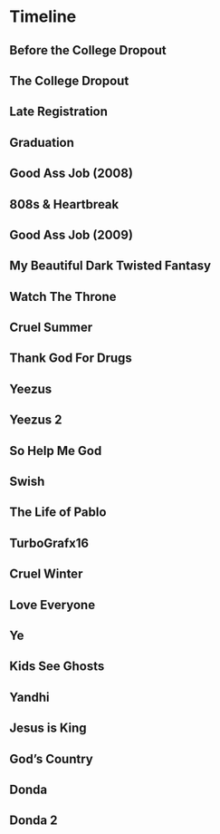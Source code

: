 # Timeline

## Before the College Dropout

## The College Dropout

## Late Registration

## Graduation

## Good Ass Job (2008)

## 808s & Heartbreak

## Good Ass Job (2009)

## My Beautiful Dark Twisted Fantasy

## Watch The Throne

## Cruel Summer

## Thank God For Drugs

## Yeezus

## Yeezus 2

## So Help Me God

## Swish

## The Life of Pablo

## TurboGrafx16

## Cruel Winter

## Love Everyone

## Ye

## Kids See Ghosts

## Yandhi

## Jesus is King

## God’s Country

## Donda

## Donda 2
